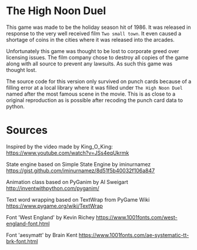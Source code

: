 # The High Noon Duel
This game was made to be the holiday season hit of 1986. It was released in response
to the very well received film `Two small town`. It even caused a shortage of coins
in the cities where it was released into the arcades.
 
Unfortunately this game was thought to be lost to corporate greed over licensing issues. 
The film company chose to destroy all copies of the game along with all source to prevent any 
lawsuits. As such this game was thought lost.

The source code for this version only survived on punch cards because of a filling error
at a local library where it was filled under `The High Noon Duel` named after the most famous
scene in the movie. This is as close to a original reproduction as is possible after
recoding the punch card data to python.

# Sources

Inspired by the video made by King_O_King:
https://www.youtube.com/watch?v=JSs4eqUkrmk

State engine based on Simple State Engine by iminurnamez
https://gist.github.com/iminurnamez/8d51f5b40032f106a847

Animation class based on PyGanim by Al Sweigart
http://inventwithpython.com/pyganim/

Text word wrapping based on TextWrap from PyGame Wiki
https://www.pygame.org/wiki/TextWrap

Font 'West England' by Kevin Richey
https://www.1001fonts.com/west-england-font.html

Font 'aesymatt' by Brain Kent
https://www.1001fonts.com/ae-systematic-tt-brk-font.html
